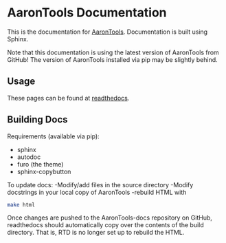 # AaronTools Documentation 

This is the documentation for <a href="https://github.com/QChASM/AaronTools.py">AaronTools</a>.
Documentation is built using Sphinx.

Note that this documentation is using the latest version of AaronTools from GitHub!
The version of AaronTools installed via pip may be slightly behind.

## Usage

These pages can be found at <a href="https://aarontools.readthedocs.io">readthedocs</a>.

## Building Docs

Requirements (available via pip):

* sphinx
* autodoc
* furo (the theme)
* sphinx-copybutton

To update docs:
-Modify/add files in the source directory
-Modify docstrings in your local copy of AaronTools
-rebuild HTML with
```sh
make html
```
Once changes are pushed to the AaronTools-docs repository on GitHub, readthedocs should automatically copy over the contents of the build directory.
That is, RTD is no longer set up to rebuild the HTML.

